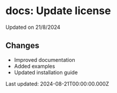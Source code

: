 # docs: Update license

Updated on 21/8/2024

## Changes
- Improved documentation
- Added examples
- Updated installation guide

Last updated: 2024-08-21T00:00:00.000Z
